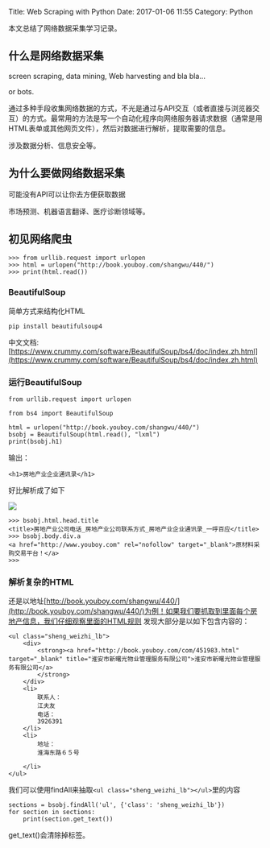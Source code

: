 Title: Web Scraping with Python
Date: 2017-01-06 11:55
Category: Python

本文总结了网络数据采集学习记录。

## 什么是网络数据采集

screen scraping, data mining, Web harvesting and bla bla...

or bots.

通过多种手段收集网络数据的方式，不光是通过与API交互（或者直接与浏览器交互）的方式。最常用的方法是写一个自动化程序向网络服务器请求数据（通常是用HTML表单或其他网页文件），然后对数据进行解析，提取需要的信息。

涉及数据分析、信息安全等。

## 为什么要做网络数据采集

可能没有API可以让你去方便获取数据

市场预测、机器语言翻译、医疗诊断领域等。

## 初见网络爬虫

    >>> from urllib.request import urlopen
    >>> html = urlopen("http://book.youboy.com/shangwu/440/")
    >>> print(html.read())
    
### BeautifulSoup

简单方式来结构化HTML

    pip install beautifulsoup4

中文文档:[https://www.crummy.com/software/BeautifulSoup/bs4/doc/index.zh.html](https://www.crummy.com/software/BeautifulSoup/bs4/doc/index.zh.html)

### 运行BeautifulSoup    
    
    from urllib.request import urlopen
    
    from bs4 import BeautifulSoup
    
    html = urlopen("http://book.youboy.com/shangwu/440/")
    bsobj = BeautifulSoup(html.read(), "lxml")
    print(bsobj.h1)
    
输出：

    <h1>房地产业企业通讯录</h1>

好比解析成了如下

![](http://v2.freep.cn/3tb_170106125104paug512293.png)

    >>> bsobj.html.head.title
    <title>房地产业公司电话_房地产业公司联系方式_房地产业企业通讯录_一呼百应</title>
    >>> bsobj.body.div.a
    <a href="http://www.youboy.com" rel="nofollow" target="_blank">原材料采购交易平台！</a>
    >>> 
    
### 解析复杂的HTML

还是以地址[http://book.youboy.com/shangwu/440/](http://book.youboy.com/shangwu/440/)为例！如果我们要抓取到里面每个房地产信息，我们仔细观察里面的HTML规则
发现大部分是以如下包含内容的：

    <ul class="sheng_weizhi_lb">
    	<div>
    		<strong><a href="http://book.youboy.com/com/451983.html" target="_blank" title="淮安市新曙光物业管理服务有限公司">淮安市新曙光物业管理服务有限公司</a>
    		</strong>
    	</div>
    	<li>
    		联系人：
    		江夫友
    		电话：
    		3926391
    	</li>
    	<li>
    		地址：
    		淮海东路６５号
    		 
    	</li>
    </ul>
    
我们可以使用findAll来抽取`<ul class="sheng_weizhi_lb"></ul>`里的内容

    sections = bsobj.findAll('ul', {'class': 'sheng_weizhi_lb'})
    for section in sections:
        print(section.get_text())
        
        
get_text()会清除掉标签。

